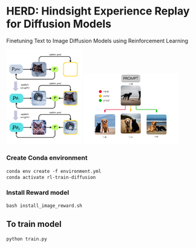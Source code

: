 # HERD: Hindsight Experience Replay for Diffusion Models
Finetuning Text to Image Diffusion Models using Reinforcement Learning


<img src="img/HERD_diagram.png" alt="Image Description" width="200" />
<img src="img/IR_diagram.png" alt="Image Description" width="250" />



### Create Conda environment
```
conda env create -f environment.yml
conda activate rl-train-diffusion
```

### Install Reward model
```
bash install_image_reward.sh
```

## To train model
```
python train.py
```
